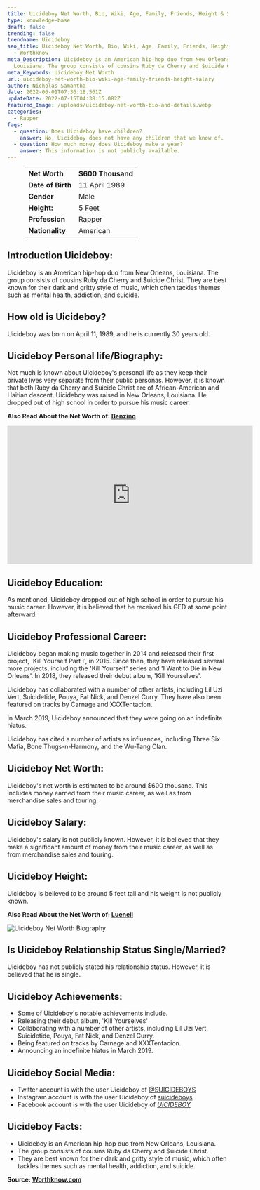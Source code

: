 ```yaml
---
title: Uicideboy Net Worth, Bio, Wiki, Age, Family, Friends, Height & Salary
type: knowledge-base
draft: false
trending: false
trendname: Uicideboy
seo_title: Uicideboy Net Worth, Bio, Wiki, Age, Family, Friends, Height & Salary
  - Worthknow
meta_Description: Uicideboy is an American hip-hop duo from New Orleans,
  Louisiana. The group consists of cousins Ruby da Cherry and $uicide Christ.
meta_Keywords: Uicideboy Net Worth
url: uicideboy-net-worth-bio-wiki-age-family-friends-height-salary
author: Nicholas Samantha
date: 2022-06-01T07:36:18.561Z
updateDate: 2022-07-15T04:38:15.082Z
featured_Image: /uploads/uicideboy-net-worth-bio-and-details.webp
categories:
  - Rapper
faqs:
  - question: Does Uicideboy have children?
    answer: No, Uicideboy does not have any children that we know of.
  - question: How much money does Uicideboy make a year?
    answer: This information is not publicly available.
---
```

<figure class="wp-block-table is-style-stripes">
  <table>
    <tbody>
      <tr>
        <td>
          <strong>Net Worth</strong>
        </td>
        <td>
          <strong>$600 Thousand</strong>
        </td>
      </tr>
      <tr>
        <td>
          <strong>Date of Birth</strong>
        </td>
        <td>11 April 1989</td>
      </tr>
      <tr>
        <td>
          <strong>Gender</strong>
        </td>
        <td>Male</td>
      </tr>
      <tr>
        <td>
          <strong>Height:</strong>
        </td>
        <td>5 Feet</td>
      </tr>
      <tr>
        <td>
          <strong>Profession</strong>
        </td>
        <td>Rapper</td>
      </tr>
      <tr>
        <td>
          <strong>Nationality</strong>
        </td>
        <td>American</td>
      </tr>
    </tbody>
  </table>
</figure>

## **Introduction Uicideboy:**

Uicideboy is an American hip-hop duo from New Orleans, Louisiana. The group consists of cousins Ruby da Cherry and $uicide Christ. They are best known for their dark and gritty style of music, which often tackles themes such as mental health, addiction, and suicide.

## **How old is Uicideboy?**

Uicideboy was born on April 11, 1989, and he is currently 30 years old.

## **Uicideboy Personal life/Biography:**

Not much is known about Uicideboy's personal life as they keep their private lives very separate from their public personas. However, it is known that both Ruby da Cherry and $uicide Christ are of African-American and Haitian descent. Uicideboy was raised in New Orleans, Louisiana. He dropped out of high school in order to pursue his music career.

**Also Read About the Net Worth of: <a href="https://worthknow.com/benzino-net-worth-bio-age-family-friends-height-salary/" target="_blank" rel="noopener">Benzino</a>**

<iframe width="560" height="315" src="https://www.youtube.com/embed/C6PilhUI9yU" title="YouTube video player" frameborder="0" allow="accelerometer; autoplay; clipboard-write; encrypted-media; gyroscope; picture-in-picture" allowfullscreen></iframe>

## **Uicideboy Education:**

As mentioned, Uicideboy dropped out of high school in order to pursue his music career. However, it is believed that he received his GED at some point afterward.

## **Uicideboy Professional Career:**

Uicideboy began making music together in 2014 and released their first project, 'Kill Yourself Part I', in 2015. Since then, they have released several more projects, including the 'Kill Yourself' series and 'I Want to Die in New Orleans'. In 2018, they released their debut album, 'Kill Yourselves'.

Uicideboy has collaborated with a number of other artists, including Lil Uzi Vert, $uicidetide, Pouya, Fat Nick, and Denzel Curry. They have also been featured on tracks by Carnage and XXXTentacion.

In March 2019, Uicideboy announced that they were going on an indefinite hiatus.

Uicideboy has cited a number of artists as influences, including Three Six Mafia, Bone Thugs-n-Harmony, and the Wu-Tang Clan.

## **Uicideboy Net Worth:**

Uicideboy's net worth is estimated to be around $600 thousand. This includes money earned from their music career, as well as from merchandise sales and touring.

## **Uicideboy Salary:**

Uicideboy's salary is not publicly known. However, it is believed that they make a significant amount of money from their music career, as well as from merchandise sales and touring.

## **Uicideboy Height:**

Uicideboy is believed to be around 5 feet tall and his weight is not publicly known.

**Also Read About the Net Worth of: <a href="https://worthknow.com/luenell-net-worth-bio-wiki-age-family-friends-height-salary/" target="_blank" rel="noopener">Luenell</a>**

![Uicideboy Net Worth Biography](/uploads/uicideboy-net-worth-.webp)

## **Is Uicideboy Relationship Status Single/Married?**

Uicideboy has not publicly stated his relationship status. However, it is believed that he is single.

## **Uicideboy Achievements:**

* Some of Uicideboy's notable achievements include.
* Releasing their debut album, 'Kill Yourselves'
* Collaborating with a number of other artists, including Lil Uzi Vert, $uicidetide, Pouya, Fat Nick, and Denzel Curry.
* Being featured on tracks by Carnage and XXXTentacion.
* Announcing an indefinite hiatus in March 2019.

## **Uicideboy Social Media:**

* Twitter account is with the user Uicideboy of <a href="https://twitter.com/suicideboys" target="_blank" rel="nofollow" rel="noopener">@SUICIDEBOYS</a>
* Instagram account is with the user Uicideboy of <a href="https://www.instagram.com/suicideboys/" target="_blank" rel="nofollow" rel="noopener">suicideboys</a>
* Facebook account is with the user Uicideboy of <a href="https://www.facebook.com/suicideboys/" target="_blank" rel="nofollow" rel="noopener">$UICIDEBOY$</a>

## **Uicideboy Facts:**

* Uicideboy is an American hip-hop duo from New Orleans, Louisiana.
* The group consists of cousins Ruby da Cherry and $uicide Christ.
* They are best known for their dark and gritty style of music, which often tackles themes such as mental health, addiction, and suicide.

**Source: <a href="https://worthknow.com/" target="_blank" rel="noopener">Worthknow.com</a>**